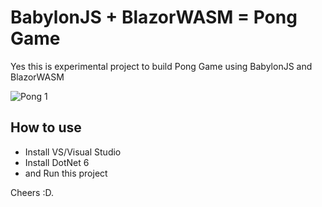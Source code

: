 # BabylonJS + BlazorWASM = Pong Game
Yes this is experimental project to build Pong Game using BabylonJS and BlazorWASM

![Pong 1](https://storagemurahaje.blob.core.windows.net/github/pong.gif)


## How to use

- Install VS/Visual Studio
- Install DotNet 6
- and Run this project

Cheers :D.

